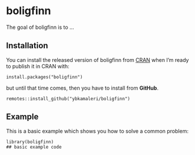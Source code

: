<!-- README.md is generated from README.Rmd. Please edit that file -->

boligfinn
=========

<!-- badges: start -->
<!-- badges: end -->

The goal of boligfinn is to …

Installation
------------

You can install the released version of boligfinn from
[CRAN](https://CRAN.R-project.org) when I’m ready to publish it in CRAN
with:

    install.packages("boligfinn")

but until that time comes, then you have to install from **GitHub**.

    remotes::install_github("ybkamaleri/boligfinn")

Example
-------

This is a basic example which shows you how to solve a common problem:

    library(boligfinn)
    ## basic example code
